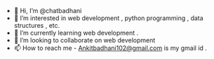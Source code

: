 - 👋 Hi, I’m @chatbadhani
- 👀 I’m interested in web development , python programming , data structures , etc.
- 🌱 I’m currently learning web development . 
- 💞️ I’m looking to collaborate on web development
- 📫 How to reach me - Ankitbadhani102@gmail.com is my gmail id .

<!---
chatbadhani/chatbadhani is a ✨ special ✨ repository because its `README.md` (this file) appears on your GitHub profile.
You can click the Preview link to take a look at your changes.
--->
